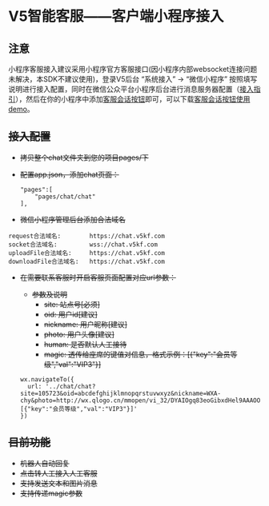# V5智能客服——客户端小程序接入

## 注意

小程序客服接入建议采用小程序官方客服接口(因小程序内部websocket连接问题未解决，本SDK不建议使用)，登录V5后台 “系统接入” -> “微信小程序” 按照填写说明进行接入配置，同时在微信公众平台小程序后台进行消息服务器配置（[接入指引](https://mp.weixin.qq.com/debug/wxadoc/dev/api/custommsg/callback_help.html)），然后在你的小程序中添加[客服会话按钮](https://mp.weixin.qq.com/debug/wxadoc/dev/component/contact-button.html)即可，可以下载[客服会话按钮使用demo](./V5KFClientSDK-WXA-1.0.0_170516.zip)。

## ~~接入配置~~
- ~~拷贝整个chat文件夹到您的项目pages/下~~
- ~~配置app.json，添加chat页面：~~

    ```
    "pages":[
        "pages/chat/chat"
    ],
    ```

- ~~微信小程序管理后台添加合法域名~~

```
request合法域名:        https://chat.v5kf.com
socket合法域名:         wss://chat.v5kf.com
uploadFile合法域名:     https://chat.v5kf.com
downloadFile合法域名:   https://chat.v5kf.com
```

- ~~在需要联系客服时开启客服页面配置对应url参数：~~

    * ~~参数及说明~~
        - ~~site: 站点号[必须]~~
        - ~~oid: 用户id[建议]~~
        - ~~nickname: 用户昵称[建议]~~
        - ~~photo: 用户头像[建议]~~
        - ~~human: 是否默认人工接待~~
        - ~~magic: 透传给座席的键值对信息，格式示例：[{"key":"会员等级","val":"VIP3"}]~~

    ```
    wx.navigateTo({
      url: '../chat/chat?site=105723&oid=abcdefghijklmnopqrstuvwxyz&nickname=WXA-chy&photo=http://wx.qlogo.cn/mmopen/vi_32/DYAIOgq83eoGibxdHel9AAAOOtwgrqLHVdxk685EU0v8WdGSQXbcud4dHvhMheDkmMia9V5JVGZcssUjict2eLg7Q/0&magic=[{"key":"会员等级","val":"VIP3"}]'
    })
    ```

## ~~目前功能~~
- ~~机器人自动回复~~
- ~~点击转人工接入人工客服~~
- ~~支持发送文本和图片消息~~
- ~~支持传递magic参数~~

